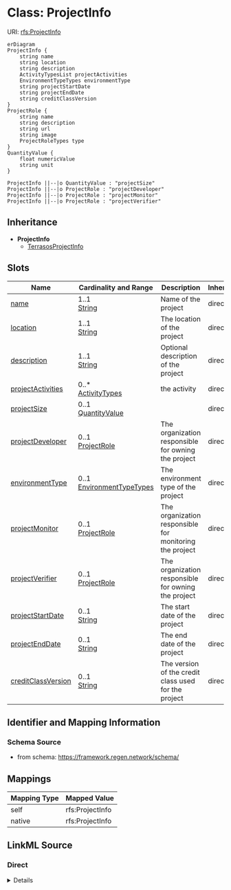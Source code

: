 

# Class: ProjectInfo



URI: [rfs:ProjectInfo](https://framework.regen.network/schema/ProjectInfo)



```mermaid
erDiagram
ProjectInfo {
    string name  
    string location  
    string description  
    ActivityTypesList projectActivities  
    EnvironmentTypeTypes environmentType  
    string projectStartDate  
    string projectEndDate  
    string creditClassVersion  
}
ProjectRole {
    string name  
    string description  
    string url  
    string image  
    ProjectRoleTypes type  
}
QuantityValue {
    float numericValue  
    string unit  
}

ProjectInfo ||--|o QuantityValue : "projectSize"
ProjectInfo ||--|o ProjectRole : "projectDeveloper"
ProjectInfo ||--|o ProjectRole : "projectMonitor"
ProjectInfo ||--|o ProjectRole : "projectVerifier"

```




## Inheritance
* **ProjectInfo**
    * [TerrasosProjectInfo](TerrasosProjectInfo.md)



## Slots

| Name | Cardinality and Range | Description | Inheritance |
| ---  | --- | --- | --- |
| [name](name.md) | 1..1 <br/> [String](String.md) | Name of the project | direct |
| [location](location.md) | 1..1 <br/> [String](String.md) | The location of the project | direct |
| [description](description.md) | 1..1 <br/> [String](String.md) | Optional description of the project | direct |
| [projectActivities](projectActivities.md) | 0..* <br/> [ActivityTypes](ActivityTypes.md) | the activity | direct |
| [projectSize](projectSize.md) | 0..1 <br/> [QuantityValue](QuantityValue.md) |  | direct |
| [projectDeveloper](projectDeveloper.md) | 0..1 <br/> [ProjectRole](ProjectRole.md) | The organization responsible for owning the project | direct |
| [environmentType](environmentType.md) | 0..1 <br/> [EnvironmentTypeTypes](EnvironmentTypeTypes.md) | The environment type of the project | direct |
| [projectMonitor](projectMonitor.md) | 0..1 <br/> [ProjectRole](ProjectRole.md) | The organization responsible for monitoring the project | direct |
| [projectVerifier](projectVerifier.md) | 0..1 <br/> [ProjectRole](ProjectRole.md) | The organization responsible for owning the project | direct |
| [projectStartDate](projectStartDate.md) | 0..1 <br/> [String](String.md) | The start date of the project | direct |
| [projectEndDate](projectEndDate.md) | 0..1 <br/> [String](String.md) | The end date of the project | direct |
| [creditClassVersion](creditClassVersion.md) | 0..1 <br/> [String](String.md) | The version of the credit class used for the project | direct |









## Identifier and Mapping Information







### Schema Source


* from schema: https://framework.regen.network/schema/





## Mappings

| Mapping Type | Mapped Value |
| ---  | ---  |
| self | rfs:ProjectInfo |
| native | rfs:ProjectInfo |





## LinkML Source

<!-- TODO: investigate https://stackoverflow.com/questions/37606292/how-to-create-tabbed-code-blocks-in-mkdocs-or-sphinx -->

### Direct

<details>
```yaml
name: ProjectInfo
from_schema: https://framework.regen.network/schema/
slots:
- name
- location
- description
- projectActivities
- projectSize
- projectDeveloper
- environmentType
- projectMonitor
- projectVerifier
- projectStartDate
- projectEndDate
- creditClassVersion
class_uri: rfs:ProjectInfo
tree_root: true

```
</details>

### Induced

<details>
```yaml
name: ProjectInfo
from_schema: https://framework.regen.network/schema/
attributes:
  name:
    name: name
    description: Name of the project.
    from_schema: https://framework.regen.network/schema/
    rank: 1000
    slot_uri: schema:name
    alias: name
    owner: ProjectInfo
    domain_of:
    - ProjectInfo
    - ProjectRole
    - Organization
    - File
    - AdministrativeArea
    range: string
    required: true
  location:
    name: location
    description: The location of the project.
    from_schema: https://framework.regen.network/schema/
    rank: 1000
    slot_uri: schema:location
    alias: location
    owner: ProjectInfo
    domain_of:
    - ProjectInfo
    - File
    range: string
    required: true
  description:
    name: description
    description: Optional description of the project.
    from_schema: https://framework.regen.network/schema/
    rank: 1000
    slot_uri: schema:description
    alias: description
    owner: ProjectInfo
    domain_of:
    - ProjectInfo
    - ProjectRole
    - Organization
    - File
    range: string
    required: true
  projectActivities:
    name: projectActivities
    description: the activity.
    from_schema: https://framework.regen.network/schema/
    rank: 1000
    slot_uri: rfs:projectActivities
    multivalued: true
    alias: projectActivities
    owner: ProjectInfo
    domain_of:
    - ProjectInfo
    range: ActivityTypes
  projectSize:
    name: projectSize
    from_schema: https://framework.regen.network/schema/
    rank: 1000
    alias: projectSize
    owner: ProjectInfo
    domain_of:
    - ProjectInfo
    range: QuantityValue
    inlined: false
  projectDeveloper:
    name: projectDeveloper
    description: The organization responsible for owning the project.
    from_schema: https://framework.regen.network/schema/
    rank: 1000
    slot_uri: rfs:projectDeveloper
    alias: projectDeveloper
    owner: ProjectInfo
    domain_of:
    - ProjectInfo
    range: ProjectRole
  environmentType:
    name: environmentType
    description: The environment type of the project.
    from_schema: https://framework.regen.network/schema/
    rank: 1000
    slot_uri: rfs:environmentType
    alias: environmentType
    owner: ProjectInfo
    domain_of:
    - ProjectInfo
    range: EnvironmentTypeTypes
  projectMonitor:
    name: projectMonitor
    description: The organization responsible for monitoring the project.
    from_schema: https://framework.regen.network/schema/
    rank: 1000
    slot_uri: rfs:projectMonitor
    alias: projectMonitor
    owner: ProjectInfo
    domain_of:
    - ProjectInfo
    range: ProjectRole
  projectVerifier:
    name: projectVerifier
    description: The organization responsible for owning the project.
    from_schema: https://framework.regen.network/schema/
    rank: 1000
    slot_uri: rfs:projectVerifier
    alias: projectVerifier
    owner: ProjectInfo
    domain_of:
    - ProjectInfo
    range: ProjectRole
  projectStartDate:
    name: projectStartDate
    description: The start date of the project.
    from_schema: https://framework.regen.network/schema/
    rank: 1000
    slot_uri: xsd:date
    alias: projectStartDate
    owner: ProjectInfo
    domain_of:
    - ProjectInfo
    range: string
  projectEndDate:
    name: projectEndDate
    description: The end date of the project.
    from_schema: https://framework.regen.network/schema/
    rank: 1000
    slot_uri: xsd:date
    alias: projectEndDate
    owner: ProjectInfo
    domain_of:
    - ProjectInfo
    range: string
  creditClassVersion:
    name: creditClassVersion
    description: The version of the credit class used for the project.
    from_schema: https://framework.regen.network/schema/
    rank: 1000
    slot_uri: rfs:creditClassVersion
    alias: creditClassVersion
    owner: ProjectInfo
    domain_of:
    - ProjectInfo
    range: string
class_uri: rfs:ProjectInfo
tree_root: true

```
</details>